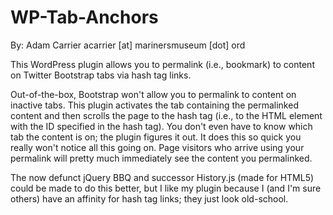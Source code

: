 WP-Tab-Anchors
==============

By: Adam Carrier acarrier [at] marinersmuseum [dot] ord

This WordPress plugin allows you to permalink (i.e., bookmark) to content on Twitter Bootstrap tabs via hash tag links.

Out-of-the-box, Bootstrap won't allow you to permalink to content on inactive tabs. This plugin activates the tab containing the permalinked content and then scrolls the page to the hash tag (i.e., to the HTML element with the ID specified in the hash tag). You don't even have to know which tab the content is on; the plugin figures it out. It does this so quick you really won\'t notice all this going on. Page visitors who arrive using your permalink will pretty much immediately see the content you permalinked.

The now defunct jQuery BBQ and successor History.js (made for HTML5) could be made to do this better, but I like my plugin because I (and I'm sure others) have an affinity for hash tag links; they just look old-school.
